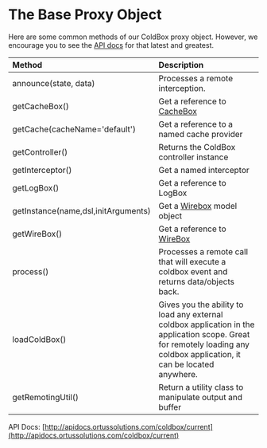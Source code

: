 # The Base Proxy Object

Here are some common methods of our ColdBox proxy object. However, we encourage you to see the [API docs](http://apidocs.ortussolutions.com/coldbox/current) for that latest and greatest.

| Method | Description |
| :--- | :--- |
| announce\(state, data\) | Processes a remote interception. |
| getCacheBox\(\) | Get a reference to [CacheBox](http://wiki.coldbox.org/wiki/CacheBox.cfm) |
| getCache\(cacheName='default'\) | Get a reference to a named cache provider |
| getController\(\) | Returns the ColdBox controller instance |
| getInterceptor\(\) | Get a named interceptor |
| getLogBox\(\) | Get a reference to LogBox |
| getInstance\(name,dsl,initArguments\) | Get a [Wirebox](http://wiki.coldbox.org/wiki/Wirebox.cfm) model object |
| getWireBox\(\) | Get a reference to [WireBox](http://wiki.coldbox.org/wiki/WireBox.cfm) |
| process\(\) | Processes a remote call that will execute a coldbox event and returns data/objects back. |
| loadColdBox\(\) | Gives you the ability to load any external coldbox application in the application scope. Great for remotely loading any coldbox application, it can be located anywhere. |
| getRemotingUtil\(\) | Return a utility class to manipulate output and buffer |

API Docs: [http://apidocs.ortussolutions.com/coldbox/current](http://apidocs.ortussolutions.com/coldbox/current)

